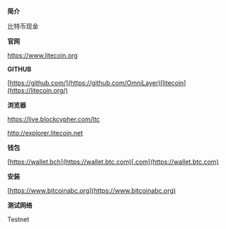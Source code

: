 **简介**

比特币现金

**官网**

[https://www.](https://www.bitcoincash.org)[litecoin](https://litecoin.org/)[.org](https://www.bitcoincash.org)

**GITHUB**

[https://github.com/](https://github.com/OmniLayer)[litecoin](https://litecoin.org/)

**浏览器**

https://live.blockcypher.com/ltc 

http://explorer.litecoin.net

**钱包**

[https://wallet.bch](https://wallet.btc.com)[.com](https://wallet.btc.com)

**安装**

[https://www.bitcoinabc.org](https://www.bitcoinabc.org)

**测试网络**

Testnet

